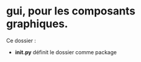 # gui, pour les composants graphiques.

Ce dossier :

- **__init__.py** définit le dossier comme package


